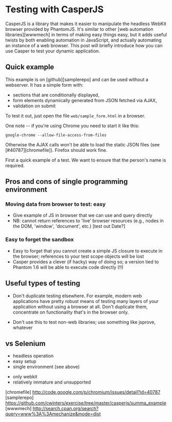 # Testing with CasperJS

CasperJS is a library that makes it easier to manipulate the
headless WebKit browser provided by PhantomJS. It's similar to
other [web automation libraries][wwwmech] in terms of making easy
things easy, but it adds useful twists by both enabling
automation in JavaScript, and actually automating an instance of
a web browser. This post will briefly introduce how you can use
Casper to test your dynamic application.

## Quick example

This example is on [github][samplerepo] and can be used without a
webserver. It has a simple form with:

* sections that are conditionally displayed,
* form elements dynamically generated from JSON fetched via AJAX,
* validation on submit

To test it out, just open the file `web/sample_form.html` in a
browser.

One note -- if you're using Chrome you need to start it like
this:

    google-chrome --allow-file-access-from-files
    
Otherwise the AJAX calls won't be able to load the static JSON
files (see [#40787][chromefile]). Firefox should work fine.

First a quick example of a test. We want to ensure that the
person's name is required.

## Pros and cons of single programming environment

### Moving data from browser to test: easy

- Give example of JS in browser that we can use and query
  directly
- NB: cannot return references to 'live' browser resources (e.g.,
  nodes in the DOM, 'window', 'document', etc.) [test out Date?]

### Easy to forget the sandbox

- Easy to forget that you cannot create a simple JS closure to
  execute in the browser; references to your test scope objects
  will be lost
- Casper provides a clever (if hacky) way of doing so; a version
  tied to Phantom 1.6 will be able to execute code directly (!!)

## Useful types of testing

- Don't duplicate testing elsewhere. For example, modern web
  applications have pretty robust means of testing many layers of
  your application without using a browser at all. Don't
  duplicate them, concentrate on functionality that's in the
  browser only.

- Don't use this to test non-web libraries; use something like
  jsprove, whatever

## vs Selenium

+ headless operation
+ easy setup
+ single environment (see above)

- only webkit
- relatively immature and unsupported


[chromefile] http://code.google.com/p/chromium/issues/detail?id=40787
[samplerepo] https://github.com/cwinters/exercise/tree/master/casperjs/summa_example
[wwwmech] http://search.cpan.org/search?query=www%3A%3Amechanize&mode=dist

